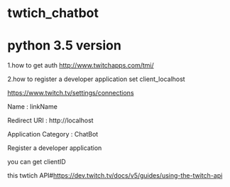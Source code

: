 # twtich_chatbot
# python 3.5 version
1.how to get auth 
http://www.twitchapps.com/tmi/

2.how to register a developer application set client_localhost

https://www.twitch.tv/settings/connections

Name : linkName

Redirect URI : http://localhost

Application Category : ChatBot

Register a developer application

you can get clientID

this twtich API#https://dev.twitch.tv/docs/v5/guides/using-the-twitch-api
